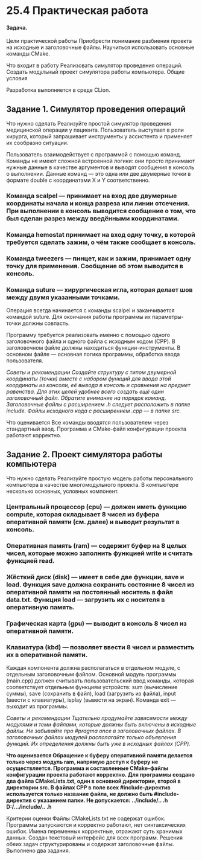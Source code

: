 # **25.4 Практическая работа**

#### Задача. 

Цели практической работы
Приобрести понимание разбиения проекта на исходные и заголовочные файлы.
Научиться использовать основные команды CMake.


Что входит в работу
Реализовать симулятор проведения операций.
Создать модульный проект симулятора работы компьютера.
Общие условия

Разработка выполняется в среде CLion.


## **Задание 1. Симулятор проведения операций**

Что нужно сделать
Реализуйте простой симулятор проведения медицинской операции у пациента. Пользователь выступает 
в роли хирурга, который запрашивает инструменты у ассистента и применяет их сообразно ситуации.

Пользователь взаимодействует с программой с помощью команд. Команды не имеют сложной встроенной логики:
они просто принимают нужные данные в качестве аргументов и выводят сообщения в консоль о выполнении. 
Данные команд — это одна или две двумерные точки в формате double с координатами X и Y соответственно.

### Команда scalpel — принимает на вход две двумерные координаты начала и конца разреза или линии отсечения. При выполнении в консоль выводится сообщение о том, что был сделан разрез между введёнными координатами.

### Команда hemostat принимает на вход одну точку, в которой требуется сделать зажим, о чём также сообщает в консоль.

### Команда tweezers — пинцет, как и зажим, принимает одну точку для применения. Сообщение об этом выводится в консоль.

### Команда suture — хирургическая игла, которая делает шов между двумя указанными точками.

Операция всегда начинается с команды scalpel и заканчивается командой suture. 
Для окончания работы программы их параметры-точки должны совпасть.

Программу требуется реализовать именно с помощью одного заголовочного файла и одного файла с исходным кодом (CPP).
В заголовочном файле должны находиться функции-инструменты. В основном файле — основная логика программы, обработка
ввода пользователя.

_Советы и рекомендации
Создайте структуру с типом двумерной координаты (точки) вместе с набором функций для ввода этой координаты из
консоли, её вывода в консоль и сравнения на предмет равенства. Для этих целей удобнее всего создать ещё один 
заголовочный файл. Обратите внимание на порядок команд. Заголовочные файлы с расширением .h следует расположить 
в папке include. Файлы исходного кода с расширением .cpp — в папке src._

Что оценивается
Все команды вводятся пользователем через стандартный ввод.
Программа и CMake-файл конфигурации проекта работают корректно.



## Задание 2. Проект симулятора работы компьютера

Что нужно сделать
Реализуйте простую модель работы персонального компьютера в качестве многомодульного проекта. В компьютере 
несколько основных, условных компонент.

### Центральный процессор (cpu) — должен иметь функцию compute, которая складывает 8 чисел из буфера оперативной памяти (см. далее) и выводит результат в консоль.

### Оперативная память (ram) — содержит буфер на 8 целых чисел, которые можно заполнить функцией write и считать функцией read.

### Жёсткий диск (disk) — имеет в себе две функции, save и load. Функция save должна сохранить состояние 8 чисел из оперативной памяти на постоянный носитель в файл data.txt. Функция load — загрузить их с носителя в оперативную память.

### Графическая карта (gpu) — выводит в консоль 8 чисел из оперативной памяти.

### Клавиатура (kbd) — позволяет ввести 8 чисел и разместить их в оперативной памяти.

Каждая компонента должна располагаться в отдельном модуле, с отдельным заголовочным файлом. Основной модуль
программы (main.cpp) должен считывать пользовательский ввод команды, которая соответствует отдельным функциям 
устройств:
sum (вычисление суммы), 
save (сохранить в файл), 
load (загрузить из файла), 
input (ввести с клавиатуры), 
isplay (вывести на экран). 
Команда exit — выходит из программы.

_Советы и рекомендации
Тщательно продумайте зависимости между модулями и теми файлами, которые должны быть включены в исходные файлы. Не забывайте про #pragma once в заголовочных файлах.
В заголовочных файлах модулей располагайте только объявления функций. Их определения должны быть уже в исходных файлах (CPP)._

**Что оценивается
Обращение к буферу оперативной памяти делается только через модуль ram, напрямую доступ к буферу не осуществляется.
Программа и составленные CMake-файлы конфигурации проекта работают корректно.
Для программы создано два файла CMakeLists.txt, один в основной директории, второй в директории src.
В файлах CPP в поле всех #include-директив используется только название файла, не должно быть #include-директив с указанием папки. Не допускается:
../include/.. .h
D:/.../include/.. .h**


Критерии оценки
Файлы CMakeLists.txt не содержат ошибок.
Программы запускаются и корректно работают, нет синтаксических ошибок.
Имена переменных корректные, отражают суть хранимых данных.
Создан текстовый интерфейс для всех программ.
Решения обеих задач структурированы и содержат заголовочные файлы.
Выполнено два задания.